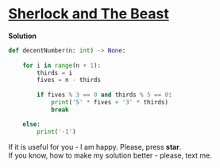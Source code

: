 # [Sherlock and The Beast](https://www.hackerrank.com/challenges/sherlock-and-the-beast)

**Solution**
```python
def decentNumber(n: int) -> None:
    
    for i in range(n + 1):
        thirds = i
        fives = n - thirds
        
        if fives % 3 == 0 and thirds % 5 == 0:
            print('5' * fives + '3' * thirds)
            break

    else:
        print('-1')
```

If it is useful for you - I am happy. Please, press **star**.  
If you know, how to make my solution better - please, text me.

